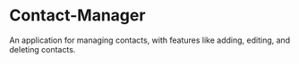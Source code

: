 # Contact-Manager
An application for managing contacts, with features like adding, editing, and deleting contacts.
